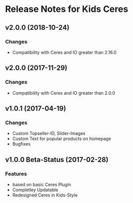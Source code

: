 # Release Notes for Kids Ceres

## v2.0.0 (2018-10-24)

### Changes
- Compatibility with Ceres and IO greater than 2.16.0

## v2.0.0 (2017-11-29)

### Changes
- Compatibility with Ceres and IO greater than 2.0.0

## v1.0.1 (2017-04-19)

### Changes
- Custom Topseller-ID, Slider-Images
- Custom Text for popular products on homepage
- Bugfixes

## v1.0.0 Beta-Status (2017-02-28)

### Features

- based on basic Ceres Plugin
- Completley Updatable
- Redesigned Ceres in Kids-Style
